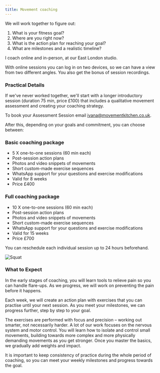 ```yaml
---
title: Movement coaching
---
```

We will work together to figure out:
1. What is your fitness goal?
2. Where are you right now?
3. What is the action plan for reaching your goal?
4. What are milestones and a realistic timeline?

I coach online and in-person, at our East London studio. 

With online sessions you can log in on two devices, so we can have a view from two different angles. You also get the bonus of session recordings.

### Practical Details

If we've never worked together, we'll start with a longer introductory session
(duration 75 min, price £100) that includes a qualitative movement assessment
and creating your coaching strategy.

To book your Assessment Session email [ivana@movementkitchen.co.uk](mailto:ivana@movementkitchen.co.uk).

After this, depending on your goals and commitment, you can choose between:

### Basic coaching package
- 5 X one-to-one sessions (60 min each)
- Post-session action plans
- Photos and video snippets of movements
- Short custom-made exercise sequences
- WhatsApp support for your questions and exercise modifications
- Valid for 8 weeks
- Price £400

### Full coaching package
- 10 X one-to-one sessions (60 min each)
- Post-session action plans
- Photos and video snippets of movements
- Short custom-made exercise sequences
- WhatsApp support for your questions and exercise modifications
- Valid for 15 weeks
- Price £700

You can reschedule each individual session up to 24 hours beforehand.

![Squat](/images/squat.jpg)


### What to Expect

In the early stages of coaching, you will learn tools to relieve pain so you can handle flare-ups. As we progress, we will work on preventing the pain before it happens.

Each week, we will create an action plan with exercises that you can practise until your next session. As you meet your milestones, we can progress further, step by step to your goal.

The exercises are performed with focus and precision – working out smarter, not necessarily harder. A lot of our work focuses on the nervous system and motor control. You will learn how to isolate and control small movements, building towards more complex and more physically demanding movements as you get stronger. Once you master the basics, we gradually add weights and impact.

It is important to keep consistency of practice during the whole period of coaching, so you can meet your weekly milestones and progress towards the goal.